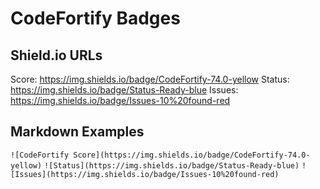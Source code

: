 # CodeFortify Badges

## Shield.io URLs

Score: https://img.shields.io/badge/CodeFortify-74.0-yellow
Status: https://img.shields.io/badge/Status-Ready-blue
Issues: https://img.shields.io/badge/Issues-10%20found-red

## Markdown Examples

`![CodeFortify Score](https://img.shields.io/badge/CodeFortify-74.0-yellow)`
`![Status](https://img.shields.io/badge/Status-Ready-blue)`
`![Issues](https://img.shields.io/badge/Issues-10%20found-red)`